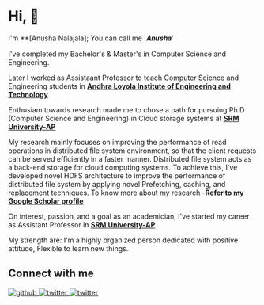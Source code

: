 # Hi, 👋
I'm **[Anusha Nalajala]; You can call me '𝑨𝒏𝒖𝒔𝒉𝒂'

I've completed my Bachelor's & Master's in Computer Science and Engineering.

Later I worked as Assistaant Professor to teach Computer Science and Engineering students in **[Andhra Loyola Institute of Engineering and Technology](https://www.aliet.ac.in/)**

Enthusiam towards research made me to chose a path for pursuing Ph.D (Computer Science and Engineering) in Cloud storage systems at **[SRM University-AP](https://srmap.edu.in/)**

My research mainly focuses on improving the performance of read operations in distributed file system environment, so that the client requests can be served efficiently in a faster manner. Distributed file system acts as a back-end storage for cloud computing systems. To achieve this, I've developed novel HDFS architecture to improve the performance of distributed file system by applying novel Prefetching, caching, and replacement techniques.
To know more about my research -**[Refer to my Google Scholar profile](https://scholar.google.com/citations?user=k1ImLcYAAAAJ&hl=en&oi=ao)**

On interest, passion, and a goal as an academician, I've started my career as Assistant Professor in **[SRM University-AP](https://srmap.edu.in/)**

My strength are: I'm a highly organized person dedicated with positive attitude, Flexible to learn new things.

## Connect with me

<a href="https://github.com/Analajala" target="_blank">
<img src=https://img.shields.io/badge/github-%2324292e.svg?&style=for-the-badge&logo=github&logoColor=white alt=github style="margin-bottom: 5px;" />
</a>

<a href="https://twitter.com/ANalajala" target="_blank">
<img src=https://img.shields.io/badge/twitter-%2300acee.svg?&style=for-the-badge&logo=twitter&logoColor=white alt=twitter style="margin-bottom: 5px;" />
</a>

<a href="https://www.linkedin.com/in/anushanalajala/" target="_blank">
<img src=https://img.shields.io/badge/Linkedin-%2300acee.svg?&style=for-the-badge&logo=twitter&logoColor=white alt=twitter style="margin-bottom: 5px;" />
</a>
